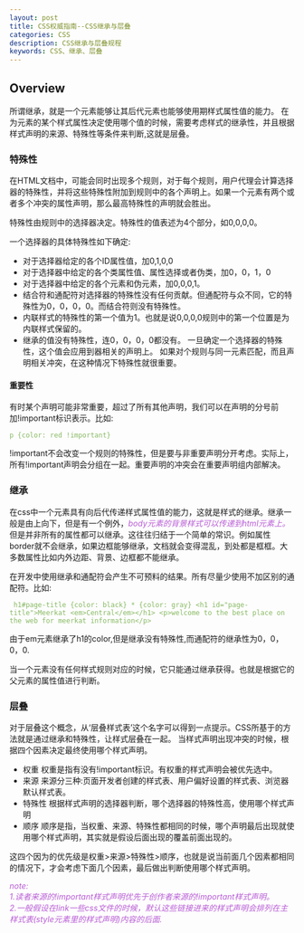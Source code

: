 ```yaml
---
layout: post
title: CSS权威指南--CSS继承与层叠
categories: CSS
description: CSS继承与层叠规程
keywords: CSS、继承、层叠
---
```


<style type="text/css">
code {color: rgb(135,185,98) !important;}
em {color: rgb(184,92,213) !important;}
</style>
## Overview
  所谓继承，就是一个元素能够让其后代元素也能够使用期样式属性值的能力。
  在为元素的某个样式属性决定使用哪个值的时候，需要考虑样式的继承性，并且根据样式声明的来源、特殊性等条件来判断,这就是层叠。


### 特殊性
  在HTML文档中，可能会同时出现多个规则，对于每个规则，用户代理会计算选择器的特殊性，并将这些特殊性附加到规则中的各个声明上。如果一个元素有两个或者多个冲突的属性声明，那么最高特殊性的声明就会胜出。

  特殊性由规则中的选择器决定。特殊性的值表述为4个部分，如0,0,0,0。

一个选择器的具体特殊性如下确定:

  * 对于选择器给定的各个ID属性值，加0,1,0,0
  * 对于选择器中给定的各个类属性值、属性选择或者伪类，加0，0，1，0
  * 对于选择器中给定的各个元素和伪元素，加0,0,0,1。
  * 结合符和通配符对选择器的特殊性没有任何贡献。但通配符与众不同，它的特殊性为0，0，0，0。而结合符则没有特殊性。
  * 内联样式的特殊性的第一个值为1。也就是说0,0,0,0规则中的第一个位置是为内联样式保留的。
  * 继承的值没有特殊性，连0，0，0，0都没有。
一旦确定一个选择器的特殊性，这个值会应用到器相关的声明上。
如果对个规则与同一元素匹配，而且声明相关冲突，在这种情况下特殊性就很重要。


#### 重要性
有时某个声明可能非常重要，超过了所有其他声明，我们可以在声明的分号前加!important标识表示。比如:<br>

`p {color: red !important}`<br>

!important不会改变一个规则的特殊性，但是要与非重要声明分开考虑。实际上，所有!important声明会分组在一起。重要声明的冲突会在重要声明组内部解决。


### 继承
  在css中一个元素具有向后代传递样式属性值的能力，这就是样式的继承。继承一般是由上向下，但是有一个例外，*body元素的背景样式可以传递到html元素上。*
  但是并非所有的属性都可以继承。这往往归结于一个简单的常识。例如属性border就不会继承，如果边框能够继承，文档就会变得混乱，到处都是框框。大多数属性比如内外边距、背景、边框都不能继承。<br>

  在开发中使用继承和通配符会产生不可预料的结果。所有尽量少使用不加区别的通配符。比如:<br>

  ` h1#page-title {color: black}
    * {color: gray}
    <h1 id="page-title">Meerkat <em>Central</em></h1>
    <p>welcome to the best place on the web for meerkat information</p>`<br>

 由于em元素继承了h1的color,但是继承没有特殊性,而通配符的继承性为0，0，0，0.

 当一个元素没有任何样式规则对应的时候，它只能通过继承获得。也就是根据它的父元素的属性值进行判断。


### 层叠
  对于层叠这个概念，从‘层叠样式表’这个名字可以得到一点提示。CSS所基于的方法就是通过继承和特殊性，让样式层叠在一起。
  当样式声明出现冲突的时候，根据四个因素决定最终使用哪个样式声明。

  * 权重
    权重是指有没有!important标识。有权重的样式声明会被优先选中。
  * 来源
    来源分三种:页面开发者创建的样式表、用户偏好设置的样式表、浏览器默认样式表。
  * 特殊性
    根据样式声明的选择器判断，哪个选择器的特殊性高，使用哪个样式声明
  * 顺序
    顺序是指，当权重、来源、特殊性都相同的时候，哪个声明最后出现就使用哪个样式声明，其实就是假设后面出现的覆盖前面出现的。


  这四个因为的优先级是权重>来源>特殊性>顺序，也就是说当前面几个因素都相同的情况下，才会考虑下面几个因素，最后做出判断使用哪个样式声明。

*note:
<br>
1.读者来源的!important样式声明优先于创作者来源的!important样式声明。<br>
2.一般假设在link一些css文件的时候，默认这些链接进来的样式声明会排列在主样式表(style元素里的样式声明)内容的后面.*
